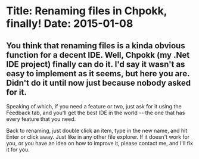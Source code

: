 ﻿Title: Renaming files in Chpokk, finally!
Date: 2015-01-08
==
You think that renaming files is a kinda obvious function for a decent IDE. Well, Chpokk (my .Net IDE project) finally can do it. I'd say it wasn't as easy to implement as it seems, but here you are. Didn't do it until now just because nobody asked for it.
--

Speaking of which, if you need a feature or two, just ask for it using the Feedback tab, and you'll get the best IDE in the world -- the one that has every feature that you need.

Back to renaming, just double click an item, type in the new name, and hit Enter or click away. Just like in any other file explorer. If it doesn't work for you, or you have an idea on how to improve it, please contact me, and I'll fix it for you.